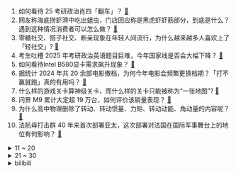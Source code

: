 1. 如何看待 25 考研政治肖四「翻车」？ [:link:](https://www.zhihu.com/question/7292229806)
2. 网友称海底捞虾滑中吃出蛆虫，门店回应称是黑虎虾虾筋部分，到底是什么？遇到这种情况消费者可以怎么做？ [:link:](https://www.zhihu.com/question/7440239116)
3. 零糖社交、搭子社交、断亲现象在年轻人间流行，为什么越来越多人喜欢上了「轻社交」? [:link:](https://www.zhihu.com/question/6989193579)
4. 考生吐槽 2025 年考研政治英语题目巨难，今年国家线是否会大幅下降？ [:link:](https://www.zhihu.com/question/7469571279)
5. 如何看待Intel B580显卡需求飙升现象？ [:link:](https://www.zhihu.com/question/7291601713)
6. 据统计 2024 年共 20 余部电影撤档，为何今年电影会频繁更换档期？「打不赢就跑」真的有用吗？ [:link:](https://www.zhihu.com/question/7283111174)
7. 什么样的游戏关卡算神级关卡，而什么样的关卡只能被称为“一张地图”? [:link:](https://www.zhihu.com/question/4853321970)
8. 问界 M9 累计大定超 19 万台，如何评价该销量表现？ [:link:](https://www.zhihu.com/question/7299744989)
9. 为什么高中物理删除了转动、转动惯量、力矩、转动动能、角动量的内容呢？ [:link:](https://www.zhihu.com/question/607846306)
10. 法航母打击群 40 年来首次部署亚太，这次部署对法国在国际军事舞台上的地位有何影响？ [:link:](https://www.zhihu.com/question/7298000467)
<details>
<summary>11 ~ 20</summary>

11. 怎么看一汽大众2024年仍然顺利完成目标盈利300亿人民币？ [:link:](https://www.zhihu.com/question/6012871022)
12. 德国汽车冲撞人群已致5死，朔尔茨前往现场悼念，全国降半旗志哀，肇事者为来自沙特的难民，如何看待此事？ [:link:](https://www.zhihu.com/question/7443194632)
13. 2024 年 11 月，人民币重回全球第四大最活跃货币，占比升至 3.89%，这反映了哪些信息？ [:link:](https://www.zhihu.com/question/7298082565)
14. 为什么余则成会爱上翠平？ [:link:](https://www.zhihu.com/question/35660830)
15. 24-25 赛季英超第17轮阿斯顿维拉 2:1 曼城，如何评价这场比赛？ [:link:](https://www.zhihu.com/question/7480496605)
16. 你会恨一个很重要很重要的人在你最低谷时的离去吗? [:link:](https://www.zhihu.com/question/6792457313)
17. 邓肯防得住其他大前，唯独防不住小斯，这是什么问题导致的？ [:link:](https://www.zhihu.com/question/346968043)
18. 读博的痛苦，在年终时说说，2024 年作为博士生的你有哪些不足为外人道也的「负面情绪」？ [:link:](https://www.zhihu.com/question/6638522989)
19. 想学缠论，应该看哪本书？ [:link:](https://www.zhihu.com/question/386727740)
20. 《云·绝区零》当前已上线iOS和安卓系统，如何评价其体验和技术突破？ [:link:](https://www.zhihu.com/question/7361741895)
</details>
<details>
<summary>21 ~ 30</summary>

21. 《红色警戒2》里为什么防空导弹不如防空炮？ [:link:](https://www.zhihu.com/question/7301090743)
22. 10 月美债前三大海外债主日本、中国、英国均减持美债，中国连续第四个月减持，基于哪些经济因素的考量？ [:link:](https://www.zhihu.com/question/7350148106)
23. 飞行器控制上用到哪些现代控制方法？ [:link:](https://www.zhihu.com/question/27362786)
24. 如何评价电影《狮子王：木法沙传奇》? [:link:](https://www.zhihu.com/question/659869425)
25. 为什么我们一直都没有装备重型的武装直升机? [:link:](https://www.zhihu.com/question/6951946075)
26. 西安北(18台34线)、西安东(远期20台40线)为什么这么大，全国第一？ [:link:](https://www.zhihu.com/question/658635314)
27. 如何评价《海贼王》漫画第1134话情报? [:link:](https://www.zhihu.com/question/7139689843)
28. 为什么郑州不跨黄河发展？ [:link:](https://www.zhihu.com/question/49890632)
29. 永辉超市被胖东来调改后爆火，胖东来模式的本质是什么？2025 年会有更多「胖东来」出现吗？ [:link:](https://www.zhihu.com/question/7402425495)
30. 如何评价 25 考研英语的难度，哪个模块最难？ [:link:](https://www.zhihu.com/question/7292205563)
</details><details>
<summary>bilibili</summary>

</details>